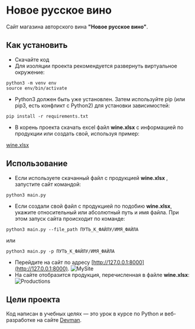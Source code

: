 # Новое русское вино

Сайт магазина авторского вина **"Новое русское вино"**.


## Как установить

- Скачайте код
- Для изоляции проекта рекомендуется развернуть виртуальное окружение:
```
python3 -m venv env
source env/bin/activate
```
- Python3 должен быть уже установлен. Затем используйте pip (или pip3, есть конфликт с Python2) для установки зависимостей:
```
pip install -r requirements.txt
```
- В корень проекта скачать excel файл **wine.xlsx** с информацией по продукции или создать свой, используя пример:
  
[wine.xlsx](https://github.com/viktorshish/elite_wine/files/12718221/wine.xlsx)

  
## Использование

- Если используете скачанный файл c продукцией **wine.xlsx** , запустите сайт командой:
```
python3 main.py
```
- Если создали свой файл с продукцией по подобию **wine.xlsx**, укажите относительный или абсолютный путь и имя файла. При этом запуск сайта происходит по команде:
```
python3 main.py --file_path ПУТЬ_К_ФАЙЛУ/ИМЯ_ФАЙЛА 
```
или
```
python3 main.py -p ПУТЬ_К_ФАЙЛУ/ИМЯ_ФАЙЛА 
```
- Перейдите на сайт по адресу [http://127.0.0.1:8000](http://127.0.0.1:8000).
![MySite](https://github.com/viktorshish/elite_wine/assets/108957333/492fe190-9e22-4852-8736-49f62e0537b3)
- На сайте отобразится продукция, перечисленная в файле **wine.xlsx**:
![Productions](https://github.com/viktorshish/elite_wine/assets/108957333/80ed6ab3-7ff8-4063-adfb-fec822b43ef0)
 
 
## Цели проекта

Код написан в учебных целях — это урок в курсе по Python и веб-разработке на сайте [Devman](https://dvmn.org).
